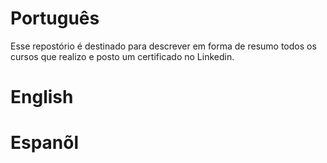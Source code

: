 

# Português

Esse repostório é destinado para descrever em forma de resumo todos os cursos que realizo e posto um certificado no Linkedin.


# English 



# Espanõl 






